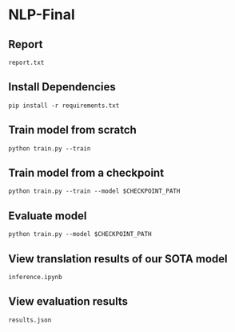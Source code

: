 # NLP-Final

## Report

```shell
report.txt
```

## Install Dependencies

```shell
pip install -r requirements.txt
```

## Train model from scratch

```shell
python train.py --train
```

## Train model from a checkpoint

```shell
python train.py --train --model $CHECKPOINT_PATH
```

## Evaluate model

```shell
python train.py --model $CHECKPOINT_PATH
```

## View translation results of our SOTA model

```shell
inference.ipynb
```

## View evaluation results

```shell
results.json
```
